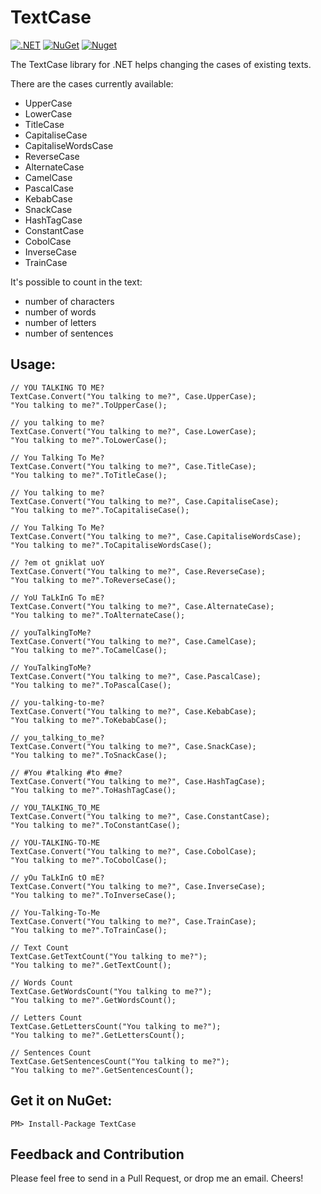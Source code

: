 # TextCase
[![.NET](https://github.com/ottorinobruni/TextCase/actions/workflows/textcase-tests.yml/badge.svg)](https://github.com/ottorinobruni/TextCase/actions/workflows/textcase-tests.yml)
[![NuGet](https://img.shields.io/nuget/v/TextCase.svg?style=flat-square)](https://www.nuget.org/packages/TextCase)
[![Nuget](https://img.shields.io/nuget/dt/TextCase)](https://www.nuget.org/packages/TextCase)

The TextCase library for .NET helps changing the cases of existing texts.

There are the cases currently available:
- UpperCase
- LowerCase
- TitleCase
- CapitaliseCase
- CapitaliseWordsCase
- ReverseCase
- AlternateCase
- CamelCase
- PascalCase
- KebabCase
- SnackCase
- HashTagCase
- ConstantCase
- CobolCase
- InverseCase
- TrainCase

It's possible to count in the text:
- number of characters
- number of words
- number of letters
- number of sentences

## Usage:

```cscharp
// YOU TALKING TO ME?
TextCase.Convert("You talking to me?", Case.UpperCase);
"You talking to me?".ToUpperCase();

// you talking to me?
TextCase.Convert("You talking to me?", Case.LowerCase);
"You talking to me?".ToLowerCase();

// You Talking To Me?
TextCase.Convert("You talking to me?", Case.TitleCase);
"You talking to me?".ToTitleCase();

// You talking to me?
TextCase.Convert("You talking to me?", Case.CapitaliseCase);   
"You talking to me?".ToCapitaliseCase();

// You Talking To Me?
TextCase.Convert("You talking to me?", Case.CapitaliseWordsCase); 
"You talking to me?".ToCapitaliseWordsCase();

// ?em ot gniklat uoY
TextCase.Convert("You talking to me?", Case.ReverseCase);         
"You talking to me?".ToReverseCase();

// YoU TaLkInG To mE?
TextCase.Convert("You talking to me?", Case.AlternateCase);       
"You talking to me?".ToAlternateCase();

// youTalkingToMe?
TextCase.Convert("You talking to me?", Case.CamelCase);           
"You talking to me?".ToCamelCase();

// YouTalkingToMe?
TextCase.Convert("You talking to me?", Case.PascalCase);          
"You talking to me?".ToPascalCase();

// you-talking-to-me?
TextCase.Convert("You talking to me?", Case.KebabCase);           
"You talking to me?".ToKebabCase();

// you_talking_to_me?
TextCase.Convert("You talking to me?", Case.SnackCase);           
"You talking to me?".ToSnackCase();

// #You #talking #to #me?
TextCase.Convert("You talking to me?", Case.HashTagCase);   
"You talking to me?".ToHashTagCase();

// YOU_TALKING_TO_ME
TextCase.Convert("You talking to me?", Case.ConstantCase);   
"You talking to me?".ToConstantCase();

// YOU-TALKING-TO-ME
TextCase.Convert("You talking to me?", Case.CobolCase);   
"You talking to me?".ToCobolCase();

// yOu TaLkInG tO mE?
TextCase.Convert("You talking to me?", Case.InverseCase);   
"You talking to me?".ToInverseCase();

// You-Talking-To-Me
TextCase.Convert("You talking to me?", Case.TrainCase);   
"You talking to me?".ToTrainCase();

// Text Count
TextCase.GetTextCount("You talking to me?");  
"You talking to me?".GetTextCount();  

// Words Count
TextCase.GetWordsCount("You talking to me?");
"You talking to me?".GetWordsCount();

// Letters Count
TextCase.GetLettersCount("You talking to me?");
"You talking to me?".GetLettersCount();

// Sentences Count
TextCase.GetSentencesCount("You talking to me?");
"You talking to me?".GetSentencesCount();
```

## Get it on NuGet:

```cscharp
PM> Install-Package TextCase
```

## Feedback and Contribution
Please feel free to send in a Pull Request, or drop me an email. Cheers!
